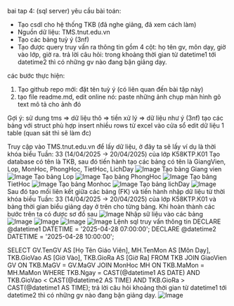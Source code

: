 bai tap 4: (sql server)
yêu cầu bài toán:
 - Tạo csdl cho hệ thống TKB (đã nghe giảng, đã xem cách làm)
 - Nguồn dữ liệu: TMS.tnut.edu.vn
 - Tạo các bảng tuỳ ý (3nf)
 - Tạo được query truy vấn ra thông tin gồm 4 cột: họ tên gv, môn dạy, giờ vào lớp, giờ ra.
   trả lời câu hỏi: trong khoảng thời gian từ datetime1 tới datetime2 thì có những gv nào đang bận giảng dạy.

các bước thực hiện:
1. Tạo github repo mới: đặt tên tuỳ ý (có liên quan đến bài tập này)
2. tạo file readme.md, edit online nó:
   paste những ảnh chụp màn hình
   gõ text mô tả cho ảnh đó

Gợi ý:
  sử dung tms => dữ liệu thô => tiền xử lý => dữ liệu như ý (3nf)
  tạo các bảng với struct phù hợp
  insert nhiều rows từ excel vào cửa sổ edit dữ liệu 1 table (quan sát thì sẽ làm đc)
  


Truy cập vào TMS.tnut.edu.vn để lấy dữ liệu, ở đây ta sẽ lấy ví dụ là thời khóa biểu Tuần: 33 (14/04/2025 → 20/04/2025) của lớp K58KTP.K01
Tạo database có tên là TKB, sau đó tiến hành tạo các bảng có tên là GiangVien, Lop, MonHoc, PhongHoc, TietHoc, LichDay
![Image](https://github.com/user-attachments/assets/2490f833-79b1-4e77-8ffb-dcc1e325f625)
Tạo bảng Giang vien
![Image](https://github.com/user-attachments/assets/65825d9c-43ba-418d-8c26-7075577b1e0d)
Tạo bảng Lop
![Image](https://github.com/user-attachments/assets/a8e4ec78-770c-4a15-86e3-848d2fa6518d)
Tạo bảng PhongHoc
![Image](https://github.com/user-attachments/assets/c9afa03f-32b5-4ebc-8a17-0a0bcdd27731)
Tạo bảng TietHoc
![Image](https://github.com/user-attachments/assets/4bcdd770-3667-469d-8a59-3ac0573167fa)
Tạo bảng Monhoc
![Image](https://github.com/user-attachments/assets/95d619b1-399d-4cc7-b4b1-36d97250cd3e)
Tạo bảng lichDay
![Image](https://github.com/user-attachments/assets/f2cba35b-0950-4e22-81ea-b89264497d3a)
Sau đó tạo mối liên kết giữa các bảng (FK) và tiến hành nhập dữ liệu từ thời khóa biểu Tuần: 33 (14/04/2025 → 20/04/2025) của lớp K58KTP.K01 và bảng thời gian biểu giảng dạy ở trên cho từng bảng.
Khi hoàn thành các bước trên ta có được sơ đồ sau
![Image](https://github.com/user-attachments/assets/fffbc6f0-d8fd-41e7-a3d1-bbd27aff7689)
Nhập sữ liệu vào các bảng 
![Image](https://github.com/user-attachments/assets/2f837931-0bbd-46b3-b0bd-3e8d8b3dd1a9)
![Image](https://github.com/user-attachments/assets/cb65a642-032f-4429-a726-5144d2bef3be)
![Image](https://github.com/user-attachments/assets/c2e6665d-0d77-4d72-a7a8-e1209bd092dc)
![Image](https://github.com/user-attachments/assets/bba2d3d7-c96a-4562-bdc2-e28f7196192f)
Lệnh sql truy vấn thông tin 
   DECLARE @datetime1 DATETIME = '2025-04-28 07:00:00';
DECLARE @datetime2 DATETIME = '2025-04-28 10:00:00';

SELECT 
    GV.TenGV AS [Họ Tên Giáo Viên],
    MH.TenMon AS [Môn Dạy],
    TKB.GioVao AS [Giờ Vào],
    TKB.GioRa AS [Giờ Ra]
FROM 
    TKB
JOIN 
    GiaoVien GV ON TKB.MaGV = GV.MaGV
JOIN 
    MonHoc MH ON TKB.MaMon = MH.MaMon
WHERE 
    TKB.Ngay = CAST(@datetime1 AS DATE)
    AND TKB.GioVao < CAST(@datetime2 AS TIME)
    AND TKB.GioRa > CAST(@datetime1 AS TIME);
   trả lời câu hỏi khoảng thời gian từ datetime1 tới datetime2 thì có những gv nào đang bận giảng dạy.
  ![Image](https://github.com/user-attachments/assets/59e82800-5fff-48d8-a8fb-b6a3225bff22) 
